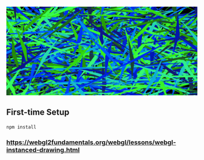 ![Triangles](./src/media/Triangles.png)

## First-time Setup

```shell
npm install
```


### https://webgl2fundamentals.org/webgl/lessons/webgl-instanced-drawing.html
